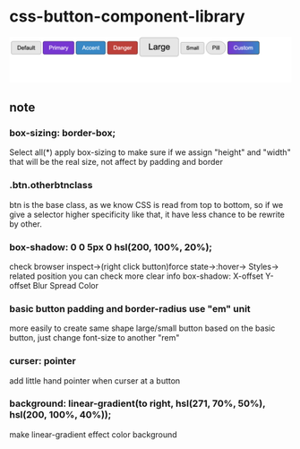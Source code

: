 # css-button-component-library
![button](button.png)


## note

### box-sizing: border-box;
Select all(*) apply box-sizing to make sure if we assign "height" and "width" that will be the real size, not affect by padding and border

### .btn.otherbtnclass
btn is the base class, as we know CSS is read from top to bottom, so if we give a selector higher specificity like that, it have less chance to be rewrite by other.

### box-shadow: 0 0 5px 0  hsl(200, 100%, 20%);
check browser inspect->(right click button)force state->:hover-> Styles-> related position you can check more clear info
box-shadow: X-offset Y-offset Blur Spread Color
### basic button padding and border-radius use "em" unit
more easily to create same shape large/small button based on the basic button, just change font-size to another "rem"

### curser: pointer
add little hand pointer when curser at a button

### background: linear-gradient(to right, hsl(271, 70%, 50%), hsl(200, 100%, 40%));
make linear-gradient effect color background
